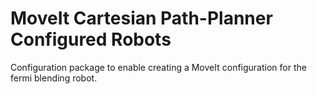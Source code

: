 MoveIt Cartesian Path-Planner Configured Robots
=====

Configuration package to enable creating a MoveIt configuration for the fermi blending robot.




